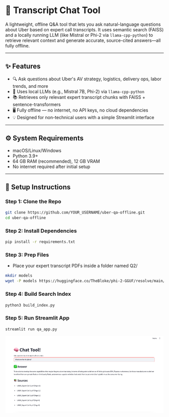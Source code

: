 # 🧠 Transcript Chat Tool 

A lightweight, offline Q&A tool that lets you ask natural-language questions about Uber based on expert call transcripts. It uses semantic search (FAISS) and a locally running LLM (like Mistral or Phi-2 via `llama-cpp-python`) to retrieve relevant context and generate accurate, source-cited answers—all fully offline.

---

## ✨ Features

- 🔍 Ask questions about Uber's AV strategy, logistics, delivery ops, labor trends, and more
- 🧠 Uses local LLMs (e.g., Mistral 7B, Phi-2) via `llama-cpp-python`
- 📚 Retrieves only relevant expert transcript chunks with FAISS + sentence-transformers
- 🖥️ Fully offline — no internet, no API keys, no cloud dependencies
- 💡 Designed for non-technical users with a simple Streamlit interface

---

## ⚙️ System Requirements

- macOS/Linux/Windows
- Python 3.9+
- 64 GB RAM (recommended), 12 GB VRAM
- No internet required after initial setup

---

## 🚀 Setup Instructions

### Step 1: Clone the Repo

```bash
git clone https://github.com/YOUR_USERNAME/uber-qa-offline.git
cd uber-qa-offline
```

### Step 2: Install Dependencies
```bash
pip install -r requirements.txt
```

### Step 3: Prep Files
- Place your expert transcript PDFs inside a folder named Q2/
```bash
mkdir models
wget -P models https://huggingface.co/TheBloke/phi-2-GGUF/resolve/main/phi-2.Q4_K_M.gguf
```

### Step 4: Build Search Index
```bash
python3 build_index.py
```

### Step 5: Run Streamlit App
```bash
streamlit run qa_app.py
```

![Chat Tool Screenshot](images/image.png)

